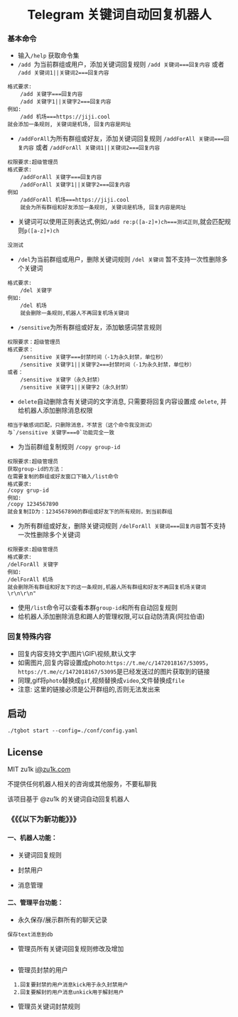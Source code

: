 <h1 align="center">
  <br>Telegram 关键词自动回复机器人<br>
</h1>

### 基本命令
- 输入`/help` 获取命令集
- `/add `为当前群组或用户，添加关键词回复规则 `/add 关键词===回复内容` 或者 `/add 关键词1||关键词2===回复内容` 
```text
格式要求:
    /add 关键字===回复内容
    /add 关键字1||关键字2===回复内容
例如:
    /add 机场===https://jiji.cool
就会添加一条规则, 关键词是机场, 回复内容是网址
```
- `/addForAll`为所有群组或好友，添加关键词回复规则 `/addForAll 关键词===回复内容` 或者 `/addForAll 关键词1||关键词2===回复内容`
```text
权限要求:超级管理员
格式要求:
    /addForAll 关键字===回复内容
    /addForAll 关键字1||关键字2===回复内容
例如
    /addForAll 机场===https://jiji.cool
    就会为所有群组和好友添加一条规则, 关键词是机场, 回复内容是网址
```
- 关键词可以使用正则表达式,例如`/add re:p([a-z]+)ch===测试正则`,就会匹配规则`p([a-z]+)ch`  
```text
没测试
```
- `/del`为当前群组或用户，删除关键词规则 `/del 关键词` 暂不支持一次性删除多个关键词
```text
格式要求:
    /del 关键字
例如:
    /del 机场
    就会删除一条规则,机器人不再回复机场关键词
```
- `/sensitive`为所有群组或好友，添加敏感词禁言规则
```text
权限要求：超级管理员
格式要求：
    /sensitive 关键字===封禁时间（-1为永久封禁，单位秒）
    /sensitive 关键字1||关键字2===封禁时间（-1为永久封禁，单位秒）
或者：
    /sensitive 关键字（永久封禁） 
    /sensitive 关键字1||关键字2（永久封禁）
```
- `delete`自动删除含有关键词的文字消息, 只需要将回复内容设置成 `delete`, 并给机器人添加删除消息权限
```text
相当于敏感词匹配，只删除消息，不禁言（这个命令我没测试）
与`/sensitive 关键字===0`功能完全一致
```
- 为当前群组复制规则 `/copy group-id` 
```text
权限要求:超级管理员
获取group-id的方法：
在需要复制的群组或好友窗口下输入/list命令
格式要求:
/copy grup-id
例如:
/copy 1234567890
就会复制ID为：1234567890的群组或好友下的所有规则，到当前群组
```
- 为所有群组或好友，删除关键词规则 `/delForAll 关键词===回复内容`暂不支持一次性删除多个关键词
```text
权限要求:超级管理员
格式要求:
/delForAll 关键字
例如:
/delForAll 机场
就会删除所有群组和好友下的这一条规则,机器人所有群组和好友不再回复机场关键词\r\n\r\n"
```
- 使用`/list`命令可以查看本群`group-id`和所有自动回复规则
- 给机器人添加删除消息和踢人的管理权限,可以自动防清真(阿拉伯语)

### 回复特殊内容

- 回复内容支持文字\图片\GIF\视频,默认文字
- 如需图片,回复内容设置成photo:`https://t.me/c/1472018167/53095`，`https://t.me/c/1472018167/53095`是已经发送过的图片获取到的链接
- 同理,gif将`photo`替换成`gif`,视频替换成`video`,文件替换成`file`
- 注意: 这里的链接必须是公开群组的,否则无法发出来

## 启动

```shell
./tgbot start --config=./conf/config.yaml
```

## License

MIT zu1k i@zu1k.com

不提供任何机器人相关的咨询或其他服务，不要私聊我

该项目基于 @zu1k 的关键词自动回复机器人


### 《《《以下为新功能》》》
#### 一、机器人功能：
- 关键词回复规则

- 封禁用户

- 消息管理


#### 二、管理平台功能：
- 永久保存/展示群所有的聊天记录
```text
保存text消息到db
```

- 管理员所有关键词回复规则修改及增加
```text

```
- 管理员封禁的用户
```text
  1.回复要封禁的用户消息kick用于永久封禁用户
  2.回复要解封的用户消息unkick用于解封用户
```
- 管理员关键词封禁规则
```text

```
